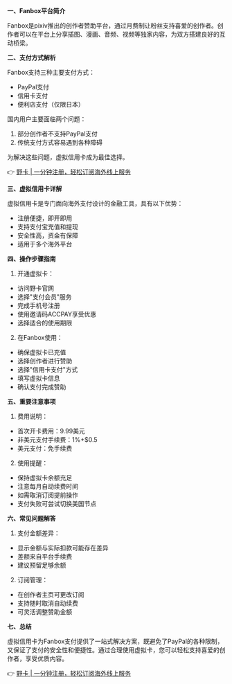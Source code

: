 **一、Fanbox平台简介**

Fanbox是pixiv推出的创作者赞助平台，通过月费制让粉丝支持喜爱的创作者。创作者可以在平台上分享插图、漫画、音频、视频等独家内容，为双方搭建良好的互动桥梁。

**二、支付方式解析**

Fanbox支持三种主要支付方式：
- PayPal支付
- 信用卡支付
- 便利店支付（仅限日本）

国内用户主要面临两个问题：
1. 部分创作者不支持PayPal支付
2. 传统支付方式容易遇到各种障碍

为解决这些问题，虚拟信用卡成为最佳选择。

👉 [野卡 | 一分钟注册，轻松订阅海外线上服务](https://bit.ly/bewildcard)

**三、虚拟信用卡详解**

虚拟信用卡是专门面向海外支付设计的金融工具，具有以下优势：
- 注册便捷，即开即用
- 支持支付宝充值和提现
- 安全性高，资金有保障
- 适用于多个海外平台

**四、操作步骤指南**

1. 开通虚拟卡：
- 访问野卡官网
- 选择"支付会员"服务
- 完成手机号注册
- 使用邀请码ACCPAY享受优惠
- 选择适合的使用期限

2. 在Fanbox使用：
- 确保虚拟卡已充值
- 选择创作者进行赞助
- 选择"信用卡支付"方式
- 填写虚拟卡信息
- 确认支付完成赞助

**五、重要注意事项**

1. 费用说明：
- 首次开卡费用：9.99美元
- 非美元支付手续费：1%+$0.5
- 美元支付：免手续费

2. 使用提醒：
- 保持虚拟卡余额充足
- 注意每月自动续费时间
- 如需取消订阅提前操作
- 支付失败可尝试切换美国节点

**六、常见问题解答**

1. 支付金额差异：
- 显示金额与实际扣款可能存在差异
- 差额来自平台手续费
- 建议预留足够余额

2. 订阅管理：
- 在创作者主页可更改订阅
- 支持随时取消自动续费
- 可灵活调整赞助金额

**七、总结**

虚拟信用卡为Fanbox支付提供了一站式解决方案，既避免了PayPal的各种限制，又保证了支付的安全性和便捷性。通过合理使用虚拟卡，您可以轻松支持喜爱的创作者，享受优质内容。

👉 [野卡 | 一分钟注册，轻松订阅海外线上服务](https://bit.ly/bewildcard)